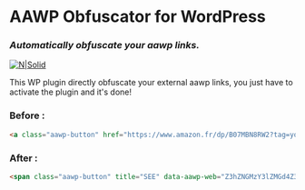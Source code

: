 # AAWP Obfuscator for WordPress
### _Automatically obfuscate your aawp links._

[![N|Solid](https://cdn.getaawp.com/wp-content/themes/aawp/assets/img/site-footer-logo.png)](https://getaawp.com/)

This WP plugin directly obfuscate your external aawp links, you just have to activate the plugin and it's done!

### Before :
```html
<a class="aawp-button" href="https://www.amazon.fr/dp/B07MBN8RW2?tag=yoursupertag" title="SEE" target="_blank" rel="nofollow">SEE</a>
```
### After :
```html
<span class="aawp-button" title="SEE" data-aawp-web="Z3hZNGMzY3lZMGd4Z3pFMUUz==">SEE</span>
```
